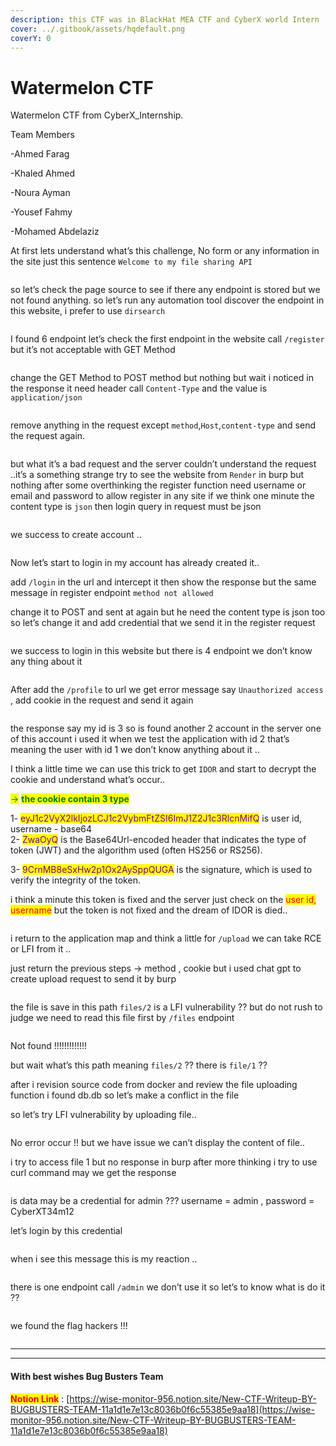 ```yaml
---
description: this CTF was in BlackHat MEA CTF and CyberX world Intern
cover: ../.gitbook/assets/hqdefault.png
coverY: 0
---
```


# Watermelon CTF

Watermelon CTF from CyberX\_Internship.

Team Members

-Ahmed Farag

-Khaled Ahmed

-Noura Ayman

-Yousef Fahmy

-Mohamed Abdelaziz

At first lets understand what’s this challenge, No form or any information in the site just this sentence `Welcome to my file sharing API`

<figure><img src="../.gitbook/assets/image (5).png" alt=""><figcaption></figcaption></figure>

so let’s check the page source to see if there any endpoint is stored but we not found anything. so let’s run any automation tool discover the endpoint in this website, i prefer to use `dirsearch`

<figure><img src="../.gitbook/assets/image 1 (1) (1) (1) (1) (1) (1) (1) (1) (1) (1) (1).png" alt=""><figcaption></figcaption></figure>



I found 6 endpoint let’s check the first endpoint in the website call `/register` but it’s not acceptable with GET Method

<figure><img src="../.gitbook/assets/image 2 (1) (1) (1) (1) (1) (1) (1) (1).png" alt=""><figcaption></figcaption></figure>



change the GET Method to POST method but nothing but wait i noticed in the response it need header call `Content-Type` and the value is `application/json`

<figure><img src="../.gitbook/assets/image 3 (1) (1) (1) (1) (1).png" alt=""><figcaption></figcaption></figure>

remove anything in the request except `method`,`Host`,`content-type` and send the request again.

<figure><img src="../.gitbook/assets/2024 10 09_16_48_21 Burp_Suite_Professional_v2024.3.1.2_ _Temporary_Project_ _Licensed_to_Zer0DayLab.png" alt=""><figcaption></figcaption></figure>

but what it’s a bad request and the server couldn’t understand the request ..it’s a something strange try to see the website from `Render` in burp but nothing after some overthinking the register function need username or email and password to allow register in any site if we think one minute the content type is `json` then login query in request must be json

<figure><img src="../.gitbook/assets/2024-10-09 16_57_57-Burp Suite Professional v2024.3.1.2 - Temporary Project - Licensed to Zer0DayLab.png" alt=""><figcaption></figcaption></figure>

we success to create account ..

<figure><img src="../.gitbook/assets/giwwphy.gif" alt=""><figcaption></figcaption></figure>

Now let’s start to login in my account has already created it..

add `/login` in the url and intercept it then show the response but the same message in register endpoint `method not allowed`

change it to POST and sent at again but he need the content type is json too so let’s change it and add credential that we send it in the register request

<figure><img src="../.gitbook/assets/2024-10-09 17_10_23-Burp Suite Professional v2024.3.1.2 - Temporary Project - Licensed to Zer0DayLab.png" alt=""><figcaption></figcaption></figure>

we success to login in this website but there is 4 endpoint we don’t know any thing about it

<figure><img src="../.gitbook/assets/image 4 (1) (1) (1) (1).png" alt=""><figcaption></figcaption></figure>

After add the `/profile` to url we get error message say `Unauthorized access` , add cookie in the request and send it again

<figure><img src="../.gitbook/assets/image 5 (1) (1) (1).png" alt=""><figcaption></figcaption></figure>

the response say my id is 3 so is found another 2 account in the server one of this account i used it when we test the application with id 2 that’s meaning the user with id 1 we don’t know anything about it ..

I think a little time we can use this trick to get `IDOR` and start to decrypt the cookie and understand what’s occur..

<mark style="color:green;">→</mark> <mark style="color:green;"></mark><mark style="color:green;">**the cookie contain 3 type**</mark>

1- <mark style="color:purple;">eyJ1c2VyX2lkIjozLCJ1c2VybmFtZSI6ImJ1Z2J1c3RlcnMifQ</mark> is user id, username - base64\
2- <mark style="color:purple;">ZwaOyQ</mark> is the Base64Url-encoded header that indicates the type of token (JWT) and the algorithm used (often HS256 or RS256).

3- <mark style="color:purple;">9CrnMB8eSxHw2p1Ox2AySppQUGA</mark> is the signature, which is used to verify the integrity of the token.

i think a minute this token is fixed and the server just check on the <mark style="color:red;">user id, username</mark> but the token is not fixed and the dream of IDOR is died..

<figure><img src="../.gitbook/assets/batgiphy.gif" alt=""><figcaption></figcaption></figure>

i return to the application map and think a little for `/upload` we can take RCE or LFI from it ..

just return the previous steps → method , cookie but i used chat gpt to create upload request to send it by burp

<figure><img src="../.gitbook/assets/image 6 (1) (1).png" alt=""><figcaption></figcaption></figure>

the file is save in this path `files/2` is a LFI vulnerability ?? but do not rush to judge we need to read this file first by `/files` endpoint

<figure><img src="../.gitbook/assets/2024 10 09_17_51_01 Burp_Suite_Professional_v2024.3.1.2_ _Temporary_Project_ _Licensed_to_Zer0DayLab.png" alt=""><figcaption></figcaption></figure>

Not found !!!!!!!!!!!!!

but wait what’s this path meaning `files/2` ?? there is `file/1` ??

after i revision source code from docker and review the file uploading function i found db.db so let’s make a conflict in the file

so let’s try LFI vulnerability by uploading file..

<figure><img src="../.gitbook/assets/WhatsApp_Image_2024 10 09_at_19.05.10_9531b69c.jpg" alt=""><figcaption></figcaption></figure>

No error occur !! but we have issue we can’t display the content of file..

i try to access file 1 but no response in burp after more thinking i try to use curl command may we get the response

<figure><img src="../.gitbook/assets/WhatsApp_Image_2024 10 09_at_01.03.57_48ff7e7f.jpg" alt=""><figcaption></figcaption></figure>

is data may be a credential for admin ??? username = admin , password = CyberXT34m12

let’s login by this credential

<figure><img src="../.gitbook/assets/2024 10 09_18_14_02 Burp_Suite_Professional_v2024.3.1.2_ _Temporary_Project_ _Licensed_to_Zer0DayLab.png" alt=""><figcaption></figcaption></figure>

when i see this message this is my reaction ..

<figure><img src="../.gitbook/assets/lastgiphy.gif" alt=""><figcaption></figcaption></figure>

there is one endpoint call `/admin` we don’t use it so let’s to know what is do it ??

<figure><img src="../.gitbook/assets/2024 10 09_18_18_51 Burp_Suite_Professional_v2024.3.1.2_ _Temporary_Project_ _Licensed_to_Zer0DayLab.png" alt=""><figcaption></figcaption></figure>

we found the flag hackers !!!

<figure><img src="../.gitbook/assets/gsiphy.gif" alt=""><figcaption></figcaption></figure>

***

***

#### With best wishes Bug Busters Team <a href="#id-11a1d1e7-e13c-800a-b149-cd7dbf2b958a" id="id-11a1d1e7-e13c-800a-b149-cd7dbf2b958a"></a>

<mark style="color:red;">**Notion Link**</mark> : [https://wise-monitor-956.notion.site/New-CTF-Writeup-BY-BUGBUSTERS-TEAM-11a1d1e7e13c8036b0f6c55385e9aa18](https://wise-monitor-956.notion.site/New-CTF-Writeup-BY-BUGBUSTERS-TEAM-11a1d1e7e13c8036b0f6c55385e9aa18)
